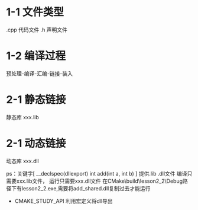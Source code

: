# 1-1 文件类型
.cpp 代码文件
.h 声明文件

# 1-2 编译过程
预处理-编译-汇编-链接-装入

# 2-1 静态链接
静态库 xxx.lib

# 2-1 动态链接
动态库 xxx.dll

ps：关键字[ __declspec(dllexport) int add(int a, int b) ] 提供.lib .dll文件
编译只需要xxx.lib文件，
运行只需要xxx.dll文件
在CMake\build\lesson2_2\Debug路径下有lesson2_2.exe,需要将add_shared.dll复制过去才能运行
- CMAKE_STUDY_API 利用宏定义将dll导出